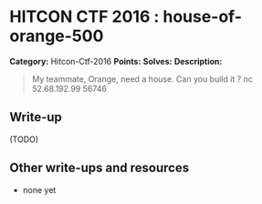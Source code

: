 # HITCON CTF 2016 : house-of-orange-500

**Category:** Hitcon-Ctf-2016
**Points:** 
**Solves:** 
**Description:**

> My teammate, Orange, need a house. Can you build it ?  nc 52.68.192.99 56746


## Write-up

(TODO)

## Other write-ups and resources

* none yet
